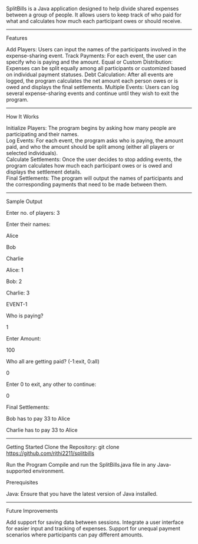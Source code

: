 SplitBills is a Java application designed to help divide shared expenses between a group of people. It allows users to keep track of who paid for what and calculates how much each participant owes or should receive.
******
Features

Add Players:   Users can input the names of the participants involved in the expense-sharing event.
Track Payments:   For each event, the user can specify who is paying and the amount.
Equal or Custom Distribution:   Expenses can be split equally among all participants or customized based on individual payment statuses.
Debt Calculation:   After all events are logged, the program calculates the net amount each person owes or is owed and displays the final settlements.
Multiple Events:   Users can log several expense-sharing events and continue until they wish to exit the program.

******

How It Works

Initialize Players:   The program begins by asking how many people are participating and their names.  
Log Events:   For each event, the program asks who is paying, the amount paid, and who the amount should be split among (either all players or selected individuals).  
Calculate Settlements:   Once the user decides to stop adding events, the program calculates how much each participant owes or is owed and displays the settlement details.  
Final Settlements:   The program will output the names of participants and the corresponding payments that need to be made between them.  
******
Sample Output

Enter no. of players: 3

Enter their names:

Alice

Bob

Charlie




Alice: 1

Bob: 2

Charlie: 3


EVENT-1

Who is paying?

1

Enter Amount:

100

Who all are getting paid?
(-1:exit, 0:all)

0

Enter 0 to exit, any other to continue:

0


Final Settlements:

Bob has to pay 33 to Alice

Charlie has to pay 33 to Alice
******



Getting Started
Clone the Repository: git clone https://github.com/rithi2211/splitbills


Run the Program Compile and run the SplitBills.java file in any Java-supported environment.

Prerequisites

Java: Ensure that you have the latest version of Java installed.
******


Future Improvements

Add support for saving data between sessions.
Integrate a user interface for easier input and tracking of expenses.
Support for unequal payment scenarios where participants can pay different amounts.
